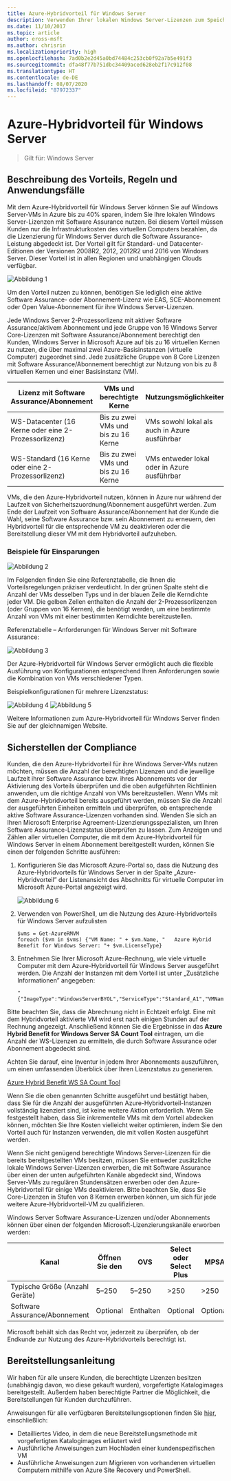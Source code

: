 ```yaml
---
title: Azure-Hybridvorteil für Windows Server
description: Verwenden Ihrer lokalen Windows Server-Lizenzen zum Speichern auf Azure-VMs
ms.date: 11/10/2017
ms.topic: article
author: eross-msft
ms.author: chrisrin
ms.localizationpriority: high
ms.openlocfilehash: 7ad0b2e2d45a0bd74484c253cb0f92a7b5e491f3
ms.sourcegitcommit: dfa48f77b751dbc34409aced628eb2f17c912f08
ms.translationtype: HT
ms.contentlocale: de-DE
ms.lasthandoff: 08/07/2020
ms.locfileid: "87972337"
---
```

# <a name="azure-hybrid-benefit-for-windows-server"></a>Azure-Hybridvorteil für Windows Server

>Gilt für: Windows Server

## <a name="benefit-description-rules-and-use-cases"></a>Beschreibung des Vorteils, Regeln und Anwendungsfälle

Mit dem Azure-Hybridvorteil für Windows Server können Sie auf Windows Server-VMs in Azure bis zu 40% sparen, indem Sie Ihre lokalen Windows Server-Lizenzen mit Software Assurance nutzen.  Bei diesem Vorteil müssen Kunden nur die Infrastrukturkosten des virtuellen Computers bezahlen, da die Lizenzierung für Windows Server durch die Software Assurance-Leistung abgedeckt ist.  Der Vorteil gilt für Standard- und Datacenter-Editionen der Versionen 2008R2, 2012, 2012R2 und 2016 von Windows Server.  Dieser Vorteil ist in allen Regionen und unabhängigen Clouds verfügbar.


![Abbildung 1](media/ahb01.png)

Um den Vorteil nutzen zu können, benötigen Sie lediglich eine aktive Software Assurance- oder Abonnement-Lizenz wie EAS, SCE-Abonnement oder Open Value-Abonnement für ihre Windows Server-Lizenzen.

Jede Windows Server 2-Prozessorlizenz mit aktiver Software Assurance/aktivem Abonnement und jede Gruppe von 16 Windows Server Core-Lizenzen mit Software Assurance/Abonnement berechtigt den Kunden, Windows Server in Microsoft Azure auf bis zu 16 virtuellen Kernen zu nutzen, die über maximal zwei Azure-Basisinstanzen (virtuelle Computer) zugeordnet sind. Jede zusätzliche Gruppe von 8 Core Lizenzen mit Software Assurance/Abonnement berechtigt zur Nutzung von bis zu 8 virtuellen Kernen und einer Basisinstanz (VM).

| Lizenz mit Software Assurance/Abonnement            | VMs und berechtigte Kerne            | Nutzungsmöglichkeiten                                |
|-----------------------------------------|----------------------------------|-----------------------------------------------------|
| WS-Datacenter (16 Kerne oder eine 2-Prozessorlizenz)  | Bis zu zwei VMs und bis zu 16 Kerne | VMs sowohl lokal als auch in Azure ausführbar  |
| WS-Standard (16 Kerne oder eine 2-Prozessorlizenz)    | Bis zu zwei VMs und bis zu 16 Kerne | VMs entweder lokal oder in Azure ausführbar |

VMs, die den Azure-Hybridvorteil nutzen, können in Azure nur während der Laufzeit von Sicherheitszuordnung/Abonnement ausgeführt werden. Zum Ende der Laufzeit von Software Assurance/Abonnement hat der Kunde die Wahl, seine Software Assurance bzw. sein Abonnement zu erneuern, den Hybridvorteil für die entsprechende VM zu deaktivieren oder die Bereitstellung dieser VM mit dem Hybridvorteil aufzuheben.

### <a name="savings-examples"></a>Beispiele für Einsparungen

![Abbildung 2](media/ahb02.png)

Im Folgenden finden Sie eine Referenztabelle, die Ihnen die Vorteilsregelungen präziser verdeutlicht.
In der grünen Spalte steht die Anzahl der VMs desselben Typs und in der blauen Zeile die Kerndichte jeder VM. Die gelben Zellen enthalten die Anzahl der 2-Prozessorlizenzen (oder Gruppen von 16 Kernen), die benötigt werden, um eine bestimmte Anzahl von VMs mit einer bestimmten Kerndichte bereitzustellen.

Referenztabelle – Anforderungen für Windows Server mit Software Assurance:

![Abbildung 3](media/ahb03.png)

Der Azure-Hybridvorteil für Windows Server ermöglicht auch die flexible Ausführung von Konfigurationen entsprechend Ihren Anforderungen sowie die Kombination von VMs verschiedener Typen.

Beispielkonfigurationen für mehrere Lizenzstatus:

![Abbildung 4](media/ahb04.png)
![Abbildung 5](media/ahb05.png)


Weitere Informationen zum Azure-Hybridvorteil für Windows Server finden Sie auf der gleichnamigen Website.

## <a name="how-to-maintain-compliance"></a>Sicherstellen der Compliance

Kunden, die den Azure-Hybridvorteil für ihre Windows Server-VMs nutzen möchten, müssen die Anzahl der berechtigten Lizenzen und die jeweilige Laufzeit ihrer Software Assurance bzw. ihres Abonnements vor der Aktivierung des Vorteils überprüfen und die oben aufgeführten Richtlinien anwenden, um die richtige Anzahl von VMs bereitzustellen.
Wenn VMs mit dem Azure-Hybridvorteil bereits ausgeführt werden, müssen Sie die Anzahl der ausgeführten Einheiten ermitteln und überprüfen, ob entsprechende aktive Software Assurance-Lizenzen vorhanden sind.  Wenden Sie sich an Ihren Microsoft Enterprise Agreement-Lizenzierungsspezialisten, um Ihren Software Assurance-Lizenzstatus überprüfen zu lassen.
Zum Anzeigen und Zählen aller virtuellen Computer, die mit dem Azure-Hybridvorteil für Windows Server in einem Abonnement bereitgestellt wurden, können Sie einen der folgenden Schritte ausführen:

1. Konfigurieren Sie das Microsoft Azure-Portal so, dass die Nutzung des Azure-Hybridvorteils für Windows Server in der Spalte „Azure-Hybridvorteil” der Listenansicht des Abschnitts für virtuelle Computer im Microsoft Azure-Portal angezeigt wird.

    ![Abbildung 6](media/ahb06.png)

2.  Verwenden von PowerShell, um die Nutzung des Azure-Hybridvorteils für Windows Server aufzulisten

    ```
    $vms = Get-AzureRMVM
    foreach ($vm in $vms) {"VM Name: " + $vm.Name, "   Azure Hybrid Benefit for Windows Server: "+ $vm.LicenseType}
    ```

3.  Entnehmen Sie Ihrer Microsoft Azure-Rechnung, wie viele virtuelle Computer mit dem Azure-Hybridvorteil für Windows Server ausgeführt werden. Die Anzahl der Instanzen mit dem Vorteil ist unter „Zusätzliche Informationen” angegeben:

    ```
    "{"ImageType":"WindowsServerBYOL","ServiceType":"Standard_A1","VMName":"","UsageType":"ComputeHR"}"
    ```

Bitte beachten Sie, dass die Abrechnung nicht in Echtzeit erfolgt. Eine mit dem Hybridvorteil aktivierte VM wird erst nach einigen Stunden auf der Rechnung angezeigt.
Anschließend können Sie die Ergebnisse in das **Azure Hybrid Benefit for Windows Server SA Count Tool** eintragen, um die Anzahl der WS-Lizenzen zu ermitteln, die durch Software Assurance oder Abonnement abgedeckt sind.

Achten Sie darauf, eine Inventur in jedem Ihrer Abonnements auszuführen, um einen umfassenden Überblick über Ihren Lizenzstatus zu generieren.

[Azure Hybrid Benefit WS SA Count Tool](https://download.microsoft.com/download/7/1/2/712FEFF0-155C-4ABF-96C0-CE4EC4DB0516/Azure_Hybrid_Benefit_Windows_Server_SA_Count_Tool.xlsx)

Wenn Sie die oben genannten Schritte ausgeführt und bestätigt haben, dass Sie für die Anzahl der ausgeführten Azure-Hybridvorteil-Instanzen vollständig lizenziert sind, ist keine weitere Aktion erforderlich. Wenn Sie festgestellt haben, dass Sie inkrementelle VMs mit dem Vorteil abdecken können, möchten Sie Ihre Kosten vielleicht weiter optimieren, indem Sie den Vorteil auch für Instanzen verwenden, die mit vollen Kosten ausgeführt werden.

Wenn Sie nicht genügend berechtigte Windows Server-Lizenzen für die bereits bereitgestellten VMs besitzen, müssen Sie entweder zusätzliche lokale Windows Server-Lizenzen erwerben, die mit Software Assurance über einen der unten aufgeführten Kanäle abgedeckt sind, Windows Server-VMs zu regulären Stundensätzen erwerben oder den Azure-Hybridvorteil für einige VMs deaktivieren. Bitte beachten Sie, dass Sie Core-Lizenzen in Stufen von 8 Kernen erwerben können, um sich für jede weitere Azure-Hybridvorteil-VM zu qualifizieren.

Windows Server Software Assurance-Lizenzen und/oder Abonnements können über einen der folgenden Microsoft-Lizenzierungskanäle erworben werden:

| Kanal                      | Öffnen Sie den     | OVS      | Select oder Select Plus  | MPSA       | EA/EAS   |
|------------------------------|----------|----------|-----------------------|-----------|----------|
| Typische Größe (Anzahl Geräte)  | 5–250    | 5–250    | >250                  | >250      | >500     |
| Software Assurance/Abonnement            | Optional | Enthalten | Optional              | Optional  | Enthalten |

Microsoft behält sich das Recht vor, jederzeit zu überprüfen, ob der Endkunde zur Nutzung des Azure-Hybridvorteils berechtigt ist.

## <a name="deployment-guidance"></a>Bereitstellungsanleitung

Wir haben für alle unsere Kunden, die berechtigte Lizenzen besitzen (unabhängig davon, wo diese gekauft wurden), vorgefertigte Katalogimages bereitgestellt. Außerdem haben berechtigte Partner die Möglichkeit, die Bereitstellungen für Kunden durchzuführen.

Anweisungen für alle verfügbaren Bereitstellungsoptionen finden Sie [hier](https://azure.microsoft.com/pricing/hybrid-use-benefit/), einschließlich:
-   Detailliertes Video, in dem die neue Bereitstellungsmethode mit vorgefertigten Katalogimages erläutert wird
-   Ausführliche Anweisungen zum Hochladen einer kundenspezifischen VM
-   Ausführliche Anweisungen zum Migrieren von vorhandenen virtuellen Computern mithilfe von Azure Site Recovery und PowerShell.
